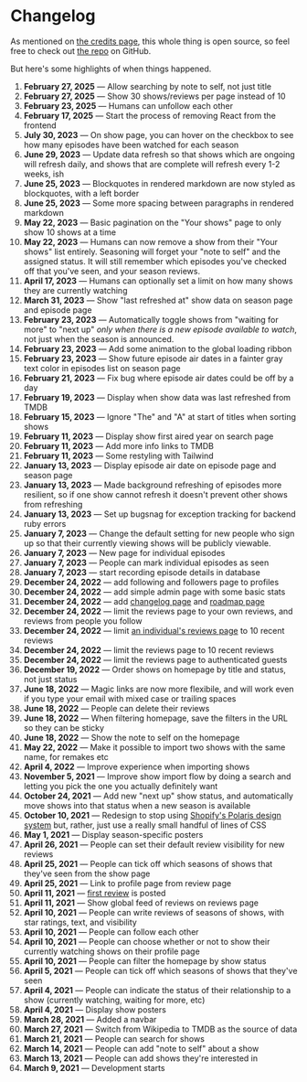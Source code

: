 # Changelog

As mentioned on [the credits page](/credits), this whole thing is open source, so feel free to check out [the repo](https://github.com/maxjacobson/seasoning) on GitHub.

But here's some highlights of when things happened.

1. **February 27, 2025** — Allow searching by note to self, not just title
1. **February 27, 2025** — Show 30 shows/reviews per page instead of 10
1. **February 23, 2025** — Humans can unfollow each other
1. **February 17, 2025** — Start the process of removing React from the frontend
1. **July 30, 2023** — On show page, you can hover on the checkbox to see how many episodes have been watched for each season
1. **June 29, 2023** — Update data refresh so that shows which are ongoing will refresh daily, and shows that are complete will refresh every 1-2 weeks, ish
1. **June 25, 2023** — Blockquotes in rendered markdown are now styled as blockquotes, with a left border
1. **June 25, 2023** — Some more spacing between paragraphs in rendered markdown
1. **May 22, 2023** — Basic pagination on the "Your shows" page to only show 10 shows at a time
1. **May 22, 2023** — Humans can now remove a show from their "Your shows" list entirely. Seasoning will forget your "note to self" and the assigned status. It will still remember which episodes you've checked off that you've seen, and your season reviews.
1. **April 17, 2023** — Humans can optionally set a limit on how many shows they are currently watching
1. **March 31, 2023** — Show "last refreshed at" show data on season page and episode page
1. **February 23, 2023** — Automatically toggle shows from "waiting for more" to "next up" _only when there is a new episode available to watch_, not just when the season is announced.
1. **February 23, 2023** — Add some animation to the global loading ribbon
1. **February 23, 2023** — Show future episode air dates in a fainter gray text color in episodes list on season page
1. **February 21, 2023** — Fix bug where episode air dates could be off by a day
1. **February 19, 2023** — Display when show data was last refreshed from TMDB
1. **February 15, 2023** — Ignore "The" and "A" at start of titles when sorting shows
1. **February 11, 2023** — Display show first aired year on search page
1. **February 11, 2023** — Add more info links to TMDB
1. **February 11, 2023** — Some restyling with Tailwind
1. **January 13, 2023** — Display episode air date on episode page and season page
1. **January 13, 2023** — Made background refreshing of episodes more resilient, so if one show cannot refresh it doesn't prevent other shows from refreshing
1. **January 13, 2023** — Set up bugsnag for exception tracking for backend ruby errors
1. **January 7, 2023** — Change the default setting for new people who sign up so that their currently viewing shows will be publicly viewable.
1. **January 7, 2023** — New page for individual episodes
1. **January 7, 2023** — People can mark individual episodes as seen
1. **January 7, 2023** — start recording episode details in database
1. **December 24, 2022** — add following and followers page to profiles
1. **December 24, 2022** — add simple admin page with some basic stats
1. **December 24, 2022** — add [changelog page](/changelog) and [roadmap page](/roadmap)
1. **December 24, 2022** — limit the reviews page to your own reviews, and reviews from people you follow
1. **December 24, 2022** — limit [an individual's reviews page](/maxjacobson/reviews) to 10 recent reviews
1. **December 24, 2022** — limit the reviews page to 10 recent reviews
1. **December 24, 2022** — limit the reviews page to authenticated guests
1. **December 19, 2022** — Order shows on homepage by title and status, not just status
1. **June 18, 2022** — Magic links are now more flexibile, and will work even if you type your email with mixed case or trailing spaces
1. **June 18, 2022** — People can delete their reviews
1. **June 18, 2022** — When filtering homepage, save the filters in the URL so they can be sticky
1. **June 18, 2022** — Show the note to self on the homepage
1. **May 22, 2022** — Make it possible to import two shows with the same name, for remakes etc
1. **April 4, 2022** — Improve experience when importing shows
1. **November 5, 2021** — Improve show import flow by doing a search and letting you pick the one you actually definitely want
1. **October 24, 2021** — Add new "next up" show status, and automatically move shows into that status when a new season is available
1. **October 10, 2021** — Redesign to stop using [Shopify's Polaris design system](https://polaris.shopify.com/) but, rather, just use a really small handful of lines of CSS
1. **May 1, 2021** — Display season-specific posters
1. **April 26, 2021** — People can set their default review visibility for new reviews
1. **April 25, 2021** — People can tick off which seasons of shows that they've seen from the show page
1. **April 25, 2021** — Link to profile page from review page
1. **April 11, 2021** — [first review](/maxjacobson/shows/the-man-in-the-high-castle/season-1) is posted
1. **April 11, 2021** — Show global feed of reviews on reviews page
1. **April 10, 2021** — People can write reviews of seasons of shows, with star ratings, text, and visibility
1. **April 10, 2021** — People can follow each other
1. **April 10, 2021** — People can choose whether or not to show their currently watching shows on their profile page
1. **April 10, 2021** — People can filter the homepage by show status
1. **April 5, 2021** — People can tick off which seasons of shows that they've seen
1. **April 4, 2021** — People can indicate the status of their relationship to a show (currently watching, waiting for more, etc)
1. **April 4, 2021** — Display show posters
1. **March 28, 2021** — Added a navbar
1. **March 27, 2021** — Switch from Wikipedia to TMDB as the source of data
1. **March 21, 2021** — People can search for shows
1. **March 14, 2021** — People can add "note to self" about a show
1. **March 13, 2021** — People can add shows they're interested in
1. **March 9, 2021** — Development starts
